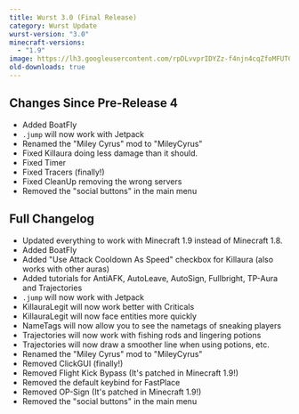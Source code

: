```yaml
---
title: Wurst 3.0 (Final Release)
category: Wurst Update
wurst-version: "3.0"
minecraft-versions:
  - "1.9"
image: https://lh3.googleusercontent.com/rpDLvvprIDYZz-f4njn4cqZfoMFUTCnaJyh7AU876vNk_cDT0HHNGpA3GV4SDiN5MxFJp66HIY_0EoqnEttSB2ln3_wtYbbfI2dD3l-SdjyPCZE1Yw1bYJVpB93-yBZvyk-EQZODdn4ot23XPbwQsVIoTJAYN2qDAR372EQoSxdmbnGPx7V32rLvmpbZqJTDwJpeYOe5jpQIoSNQQB_oAQ4XLOijIDBduwWhsyrRfw0xQaixfyh8AYJ_WRBJqAcZiMgalvH9WW2NhxWjYc9_4lPzSI9BNvnDtlZ8_2WjSypibUFR61gfhrclaQ9clVCv8snri9ROOxVTJBjpwLxQIhiY9dMjn26cbjSHxr7PsxmPLwUyna6RNdt-a1N5nL7Sr1CippzJ12VoI8GfGw5ZcNaAHxYjbmwMZEJBbFhp6fFgkkv6fGrrJ0xEJR-o1MhUJrvfQ8CNNgqqo7Z7AhlLa1t3P8v3fv1oo4yK0sJBSFu5zsPk0UcIqGujbpMUoAQpJKC0TpmQabXJUZM0ZGT-XbQKP3UZc2N48hKo4RtGlqqUCbap4rqQgX7uzp-zuyNOX8hEnN3Go4zXxWgvHAsH8FwnyJKL7NiQHGcoRTQCPokaglQ1=w1280-h720-no
old-downloads: true
---
```

## Changes Since Pre-Release 4
- Added BoatFly
- `.jump` will now work with Jetpack
- Renamed the "Miley Cyrus" mod to "MileyCyrus"
- Fixed Killaura doing less damage than it should.
- Fixed Timer
- Fixed Tracers (finally!)
- Fixed CleanUp removing the wrong servers
- Removed the "social buttons" in the main menu



## Full Changelog
- Updated everything to work with Minecraft 1.9 instead of Minecraft 1.8.
- Added BoatFly
- Added "Use Attack Cooldown As Speed" checkbox for Killaura (also works with other auras)
- Added tutorials for AntiAFK, AutoLeave, AutoSign, Fullbright, TP-Aura and Trajectories
- `.jump` will now work with Jetpack
- KillauraLegit will now work better with Criticals
- KillauraLegit will now face entities more quickly
- NameTags will now allow you to see the nametags of sneaking players
- Trajectories will now work with fishing rods and lingering potions
- Trajectories will now draw a smoother line when using potions, etc.
- Renamed the "Miley Cyrus" mod to "MileyCyrus"
- Removed ClickGUI (finally!)
- Removed Flight Kick Bypass (It's patched in Minecraft 1.9!)
- Removed the default keybind for FastPlace
- Removed OP-Sign (It's patched in Minecraft 1.9!)
- Removed the "social buttons" in the main menu
